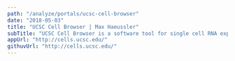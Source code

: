 ```yaml
---
path: "/analyze/portals/ucsc-cell-browser"
date: "2018-05-03"
title: "UCSC Cell Browser | Max Haeussler"
subTitle: "UCSC Cell Browser is a software tool for single cell RNA expression, a 2D viewer that shows cells as a dimensionality reduction plot with the expression data overlaid. The viewer allows a visual comparison of large single-cell datasets in 2D, overlaying metadata, marker gene levels and cell clustering information. This is be useful when comparing single cell layout (dimensionality reduction) methods and batch correction methods."
appUrl: "http://cells.ucsc.edu/"
githuvUrl: "http://cells.ucsc.edu/"
---
```

